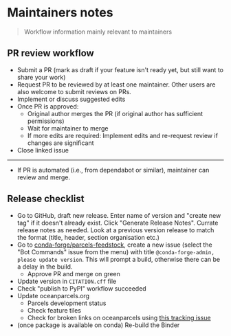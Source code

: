 # Maintainers notes

> Workflow information mainly relevant to maintainers

## PR review workflow

- Submit a PR (mark as draft if your feature isn't ready yet, but still want to share your work)
- Request PR to be reviewed by at least one maintainer. Other users are also welcome to submit reviews on PRs.
- Implement or discuss suggested edits
- Once PR is approved:
  - Original author merges the PR (if original author has sufficient permissions)
  - Wait for maintainer to merge
  - If more edits are required: Implement edits and re-request review if changes are significant
- Close linked issue

---

- If PR is automated (i.e., from dependabot or similar), maintainer can review and merge.

## Release checklist

- Go to GitHub, draft new release. Enter name of version and "create new tag" if it doesn't already exist. Click "Generate Release Notes". Currate release notes as needed. Look at a previous version release to match the format (title, header, section organisation etc.)
- Go to [conda-forge/parcels-feedstock](https://github.com/conda-forge/parcels-feedstock), create a new issue (select the "Bot Commands" issue from the menu) with title `@conda-forge-admin, please update version`. This will prompt a build, otherwise there can be a delay in the build.
  - Approve PR and merge on green
- Update version in `CITATION.cff` file
- Check "publish to PyPI" workflow succeeded
- Update oceanparcels.org
  - Parcels development status
  - Check feature tiles
  - Check for broken links on oceanparcels using [this tracking issue](https://github.com/OceanParcels/oceanparcels_website/issues/85)
- (once package is available on conda) Re-build the Binder
